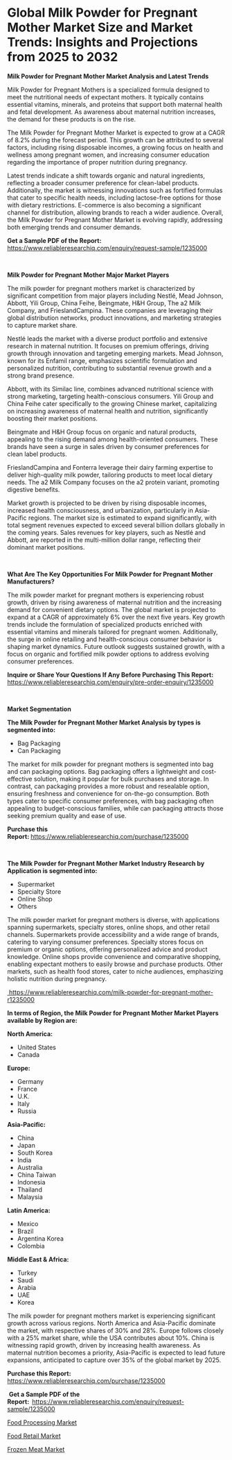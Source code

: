 <p><h1>Global Milk Powder for Pregnant Mother Market Size and Market Trends: Insights and Projections from 2025 to 2032</h1></p><p><strong>Milk Powder for Pregnant Mother Market Analysis and Latest Trends</strong></p>
<p><p>Milk Powder for Pregnant Mothers is a specialized formula designed to meet the nutritional needs of expectant mothers. It typically contains essential vitamins, minerals, and proteins that support both maternal health and fetal development. As awareness about maternal nutrition increases, the demand for these products is on the rise.</p><p>The Milk Powder for Pregnant Mother Market is expected to grow at a CAGR of 8.2% during the forecast period. This growth can be attributed to several factors, including rising disposable incomes, a growing focus on health and wellness among pregnant women, and increasing consumer education regarding the importance of proper nutrition during pregnancy. </p><p>Latest trends indicate a shift towards organic and natural ingredients, reflecting a broader consumer preference for clean-label products. Additionally, the market is witnessing innovations such as fortified formulas that cater to specific health needs, including lactose-free options for those with dietary restrictions. E-commerce is also becoming a significant channel for distribution, allowing brands to reach a wider audience. Overall, the Milk Powder for Pregnant Mother Market is evolving rapidly, addressing both emerging trends and consumer demands.</p></p>
<p><strong>Get a Sample PDF of the Report:&nbsp;</strong> <a href="https://www.reliableresearchiq.com/enquiry/request-sample/1235000?utm_campaign=1088&utm_medium=2&utm_source=Github&utm_content=ia&utm_term=14022025&utm_id=milk-powder-for-pregnant-mother">https://www.reliableresearchiq.com/enquiry/request-sample/1235000</a></p>
<p>&nbsp;</p>
<p><strong>Milk Powder for Pregnant Mother Major Market Players</strong></p>
<p><p>The milk powder for pregnant mothers market is characterized by significant competition from major players including Nestlé, Mead Johnson, Abbott, Yili Group, China Feihe, Beingmate, H&H Group, The a2 Milk Company, and FrieslandCampina. These companies are leveraging their global distribution networks, product innovations, and marketing strategies to capture market share.</p><p>Nestlé leads the market with a diverse product portfolio and extensive research in maternal nutrition. It focuses on premium offerings, driving growth through innovation and targeting emerging markets. Mead Johnson, known for its Enfamil range, emphasizes scientific formulation and personalized nutrition, contributing to substantial revenue growth and a strong brand presence.</p><p>Abbott, with its Similac line, combines advanced nutritional science with strong marketing, targeting health-conscious consumers. Yili Group and China Feihe cater specifically to the growing Chinese market, capitalizing on increasing awareness of maternal health and nutrition, significantly boosting their market positions.</p><p>Beingmate and H&H Group focus on organic and natural products, appealing to the rising demand among health-oriented consumers. These brands have seen a surge in sales driven by consumer preferences for clean label products.</p><p>FrieslandCampina and Fonterra leverage their dairy farming expertise to deliver high-quality milk powder, tailoring products to meet local dietary needs. The a2 Milk Company focuses on the a2 protein variant, promoting digestive benefits.</p><p>Market growth is projected to be driven by rising disposable incomes, increased health consciousness, and urbanization, particularly in Asia-Pacific regions. The market size is estimated to expand significantly, with total segment revenues expected to exceed several billion dollars globally in the coming years. Sales revenues for key players, such as Nestlé and Abbott, are reported in the multi-million dollar range, reflecting their dominant market positions.</p></p>
<p>&nbsp;</p>
<p><strong>What Are The Key Opportunities For Milk Powder for Pregnant Mother Manufacturers?</strong></p>
<p><p>The milk powder market for pregnant mothers is experiencing robust growth, driven by rising awareness of maternal nutrition and the increasing demand for convenient dietary options. The global market is projected to expand at a CAGR of approximately 6% over the next five years. Key growth trends include the formulation of specialized products enriched with essential vitamins and minerals tailored for pregnant women. Additionally, the surge in online retailing and health-conscious consumer behavior is shaping market dynamics. Future outlook suggests sustained growth, with a focus on organic and fortified milk powder options to address evolving consumer preferences.</p></p>
<p><strong>Inquire or Share Your Questions If Any Before Purchasing This Report:</strong> <a href="https://www.reliableresearchiq.com/enquiry/pre-order-enquiry/1235000?utm_campaign=1088&utm_medium=2&utm_source=Github&utm_content=ia&utm_term=14022025&utm_id=milk-powder-for-pregnant-mother">https://www.reliableresearchiq.com/enquiry/pre-order-enquiry/1235000</a></p>
<p>&nbsp;</p>
<p><strong>Market Segmentation</strong></p>
<p><strong>The Milk Powder for Pregnant Mother Market Analysis by types is segmented into:</strong></p>
<p><ul><li>Bag Packaging</li><li>Can Packaging</li></ul></p>
<p><p>The market for milk powder for pregnant mothers is segmented into bag and can packaging options. Bag packaging offers a lightweight and cost-effective solution, making it popular for bulk purchases and storage. In contrast, can packaging provides a more robust and resealable option, ensuring freshness and convenience for on-the-go consumption. Both types cater to specific consumer preferences, with bag packaging often appealing to budget-conscious families, while can packaging attracts those seeking premium quality and ease of use.</p></p>
<p><strong>Purchase this Report:&nbsp;</strong><a href="https://www.reliableresearchiq.com/purchase/1235000?utm_campaign=1088&utm_medium=2&utm_source=Github&utm_content=ia&utm_term=14022025&utm_id=milk-powder-for-pregnant-mother">https://www.reliableresearchiq.com/purchase/1235000</a></p>
<p>&nbsp;</p>
<p><strong>The Milk Powder for Pregnant Mother Market Industry Research by Application is segmented into:</strong></p>
<p><ul><li>Supermarket</li><li>Specialty Store</li><li>Online Shop</li><li>Others</li></ul></p>
<p><p>The milk powder market for pregnant mothers is diverse, with applications spanning supermarkets, specialty stores, online shops, and other retail channels. Supermarkets provide accessibility and a wide range of brands, catering to varying consumer preferences. Specialty stores focus on premium or organic options, offering personalized advice and product knowledge. Online shops provide convenience and comparative shopping, enabling expectant mothers to easily browse and purchase products. Other markets, such as health food stores, cater to niche audiences, emphasizing holistic nutrition during pregnancy.</p></p>
<p><a href="https://www.reliableresearchiq.com/milk-powder-for-pregnant-mother-r1235000?utm_campaign=1088&utm_medium=2&utm_source=Github&utm_content=ia&utm_term=14022025&utm_id=milk-powder-for-pregnant-mother">&nbsp;https://www.reliableresearchiq.com/milk-powder-for-pregnant-mother-r1235000</a></p>
<p><strong>In terms of Region, the Milk Powder for Pregnant Mother Market Players available by Region are:</strong></p>
<p>
    <p> <strong> North America: </strong>
        <ul>
            <li>United States</li>
            <li>Canada</li>
        </ul>
        </p> 
    <p> <strong> Europe: </strong>
        <ul>
            <li>Germany</li>
            <li>France</li>
            <li>U.K.</li>
            <li>Italy</li>
            <li>Russia</li>
        </ul>
        </p> 
    <p> <strong> Asia-Pacific: </strong>
        <ul>
            <li>China</li>
            <li>Japan</li>
            <li>South Korea</li>
            <li>India</li>
            <li>Australia</li>
            <li>China Taiwan</li>
            <li>Indonesia</li>
            <li>Thailand</li>
            <li>Malaysia</li>
        </ul>
        </p> 
    <p> <strong> Latin America: </strong>
        <ul>
            <li>Mexico</li>
            <li>Brazil</li>
            <li>Argentina Korea</li>
            <li>Colombia</li>
        </ul>
        </p> 
    <p> <strong> Middle East & Africa: </strong>
        <ul>
            <li>Turkey</li>
            <li>Saudi</li>
            <li>Arabia</li>
            <li>UAE</li>
            <li>Korea</li>
        </ul>
    </p>
    </p>
<p><p>The milk powder for pregnant mothers market is experiencing significant growth across various regions. North America and Asia-Pacific dominate the market, with respective shares of 30% and 28%. Europe follows closely with a 25% market share, while the USA contributes about 10%. China is witnessing rapid growth, driven by increasing health awareness. As maternal nutrition becomes a priority, Asia-Pacific is expected to lead future expansions, anticipated to capture over 35% of the global market by 2025.</p></p>
<p><strong>Purchase this Report: </strong><a href="https://www.reliableresearchiq.com/purchase/1235000?utm_campaign=1088&utm_medium=2&utm_source=Github&utm_content=ia&utm_term=14022025&utm_id=milk-powder-for-pregnant-mother">https://www.reliableresearchiq.com/purchase/1235000</a></p>
<p>&nbsp;<strong>Get a Sample PDF of the Report:&nbsp;&nbsp;</strong><a href="https://www.reliableresearchiq.com/enquiry/request-sample/1235000?utm_campaign=1088&utm_medium=2&utm_source=Github&utm_content=ia&utm_term=14022025&utm_id=milk-powder-for-pregnant-mother">https://www.reliableresearchiq.com/enquiry/request-sample/1235000</a></p>
<p><strong></strong></p>
<p><p><a href="https://github.com/herakterroem/Market-Research-Report-List-1/blob/main/food-processing-market.md?utm_campaign=1088&utm_medium=2&utm_source=Github&utm_content=ia&utm_term=14022025&utm_id=milk-powder-for-pregnant-mother">Food Processing Market</a></p><p><a href="https://github.com/sirayedantte/Market-Research-Report-List-1/blob/main/food-retail-market.md?utm_campaign=1088&utm_medium=2&utm_source=Github&utm_content=ia&utm_term=14022025&utm_id=milk-powder-for-pregnant-mother">Food Retail Market</a></p><p><a href="https://github.com/armsinwan/Market-Research-Report-List-1/blob/main/frozen-meat-market.md?utm_campaign=1088&utm_medium=2&utm_source=Github&utm_content=ia&utm_term=14022025&utm_id=milk-powder-for-pregnant-mother">Frozen Meat Market</a></p></p>